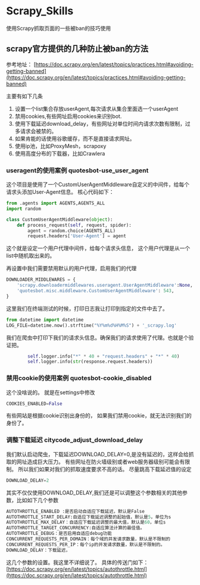 # Scrapy_Skills
使用Scrapy抓取页面的一些被ban的技巧使用

## scrapy官方提供的几种防止被ban的方法
参考地址： [https://doc.scrapy.org/en/latest/topics/practices.html#avoiding-getting-banned](https://doc.scrapy.org/en/latest/topics/practices.html#avoiding-getting-banned)

主要有如下几条

1.  设置一个list集合存放userAgent,每次请求从集合里面选一个userAgent
2.  禁用cookies,有些网址启用cookies来识别bot.
3.  使用下载延迟download_delay，有些网址对单位时间内请求次数有限制，过多请求会被禁的。
4.  如果肯能的话使用谷歌缓存，而不是直接请求网址。
5.  使用ip池，比如ProxyMesh，scrapoxy
6.  使用高度分布的下载器，比如Crawlera


### useragent的使用案例 quotesbot-use_user_agent
这个项目是使用了一个CustomUserAgentMiddleware自定义的中间件，给每个请求头添加User-Agent信息。 核心代码如下：
```python
from .agents import AGENTS,AGENTS_ALL
import random

class CustomUserAgentMiddleware(object):
    def process_request(self, request, spider):
        agent = random.choice(AGENTS_ALL)
        request.headers['User-Agent'] = agent
```
这个就是设定一个用户代理中间件，给每个请求头信息， 这个用户代理是从一个list中随机取出来的。

再设置中我们需要禁用默认的用户代理，启用我们的代理
```python
DOWNLOADER_MIDDLEWARES = {
    'scrapy.downloadermiddlewares.useragent.UserAgentMiddleware':None,
    'quotesbot.misc.middleware.CustomUserAgentMiddleware': 543,
}
```
这里我们在终端测试的时候，打印日志我让打印到指定的文件中去了。
```python
from datetime import datetime
LOG_FILE=datetime.now().strftime("%Y%m%d%H%M%S") + '_scrapy.log'
```
我们在爬虫中打印下我们的请求头信息。确保我们的请求使用了代理。也就是个验证把。
```python
        self.logger.info("*" * 40 + "request.headers" + "*" * 40)
        self.logger.info(str(response.request.headers))
```

### 禁用cookie的使用案例 quotesbot-cookie_disabled

这个没啥说的。 就是在settings中修改
```python
COOKIES_ENABLED=False
```
有些网站是根据cookie识别出身份的， 如果我们禁用cookie，就无法识别我们的身份了。 

### 调整下载延迟 citycode_adjust_download_delay
我们默认启动爬虫，下载延迟DOWNLOAD_DELAY=0,是没有延迟的，这样会给抓取的网址造成巨大压力。 有些网址在防火墙级别或者web服务器级别可能会有限制。 
所以我们如果对我们的抓取速度要求不高的话。 尽量跳高下载延迟值的设定
```python
DOWNLOAD_DELAY=2
```
其实不仅仅使用DOWNLOAD_DELAY,我们还是可以调整这个参数相关的其他参数，比如如下几个参数
```python
AUTOTHROTTLE_ENABLED :是否启动自适应下载延迟，默认是False
AUTOTHROTTLE_START_DELAY:自适应下载延迟调整的起始值，默认是5，单位为s
AUTOTHROTTLE_MAX_DELAY：自适应下载延迟调整的最大值，默认是60，单位s
AUTOTHROTTLE_TARGET_CONCURRENCY:自适应算法计算的最佳值。
AUTOTHROTTLE_DEBUG：是否启用自适应debug功能
CONCURRENT_REQUESTS_PER_DOMAIN：每个域的并发请求数量，默认是不限制的
CONCURRENT_REQUESTS_PER_IP：每个ip的并发请求数量，默认是不限制的。
DOWNLOAD_DELAY：下载延迟，
```
这几个参数的设置。我这里不详细说了。 具体的传送门如下： [https://doc.scrapy.org/en/latest/topics/autothrottle.html](https://doc.scrapy.org/en/latest/topics/autothrottle.html)
